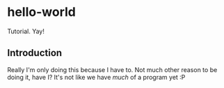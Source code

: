 # hello-world
Tutorial. Yay!
## Introduction
Really I'm only doing this because I have to. Not much other reason to be doing it, have I? It's not like we have *much* of a program yet :P
